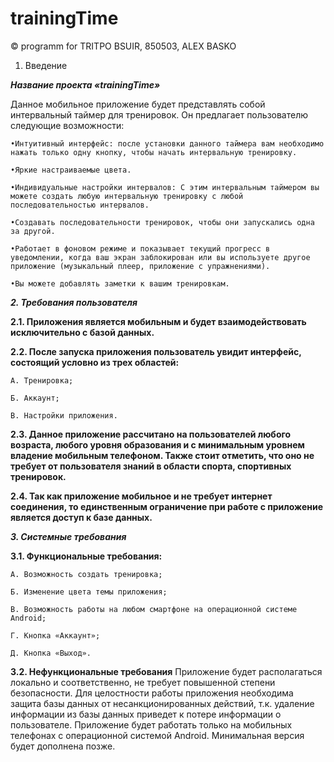 # trainingTime
 © programm for TRITPO BSUIR, 850503, ALEX BASKO

1.	Введение

***Название проекта «trainingTime»***

Данное мобильное приложение будет представлять собой интервальный таймер для тренировок. Он предлагает пользователю следующие возможности:

	
	•Интуитивный интерфейс: после установки данного таймера вам необходимо нажать только одну кнопку, чтобы начать интервальную тренировку.
	
	•Яркие настраиваемые цвета.
	
	•Индивидуальные настройки интервалов: С этим интервальным таймером вы можете создать любую интервальную тренировку с любой последовательностью интервалов.
	
	•Создавать последовательности тренировок, чтобы они запускались одна за другой.
	
	•Работает в фоновом режиме и показывает текущий прогресс в уведомлении, когда ваш экран заблокирован или вы используете другое приложение (музыкальный плеер, приложение с упражнениями).
	
	•Вы можете добавлять заметки к вашим тренировкам.

***2.	Требования пользователя***

**2.1.	 Приложения является мобильным и будет взаимодействовать исключительно с базой данных.**

**2.2.	 После запуска приложения пользователь увидит интерфейс, состоящий условно из трех областей:**
	
	А. Тренировка;
	
	Б. Аккаунт;
	
	В. Настройки приложения.
	
**2.3.	 Данное приложение рассчитано на пользователей любого возраста, любого уровня образования и с минимальным уровнем владение мобильным телефоном. Также стоит отметить, что оно не требует от пользователя знаний в области спорта, спортивных тренировок.**
	
**2.4.	 Так как приложение мобильное и не требует интернет соединения, то единственным ограничение при работе с приложение является доступ к базе данных.**

***3.	Системные требования***

**3.1.	 Функциональные требования:**
	
	А. Возможность создать тренировка;
	
	Б. Изменение цвета темы приложения;
	
	В. Возможность работы на любом смартфоне на операционной системе Android;
	
	Г. Кнопка «Аккаунт»;
	
	Д. Кнопка «Выход».

**3.2.	 Нефункциональные требования**
Приложение будет располагаться локально и соответственно, не требует повышенной степени безопасности. Для целостности работы приложения необходима защита базы данных от несанкционированных действий, т.к. удаление информации из базы данных приведет к потере информации о пользователе. 
Приложение будет работать только на мобильных телефонах с операционной системой Android. Минимальная версия будет дополнена позже. 
